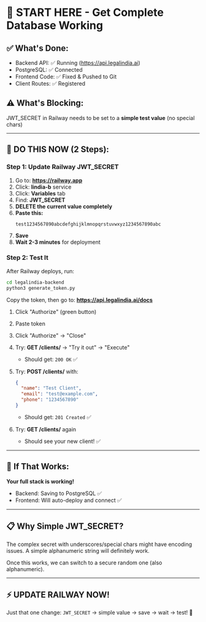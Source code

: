 # 🚀 START HERE - Get Complete Database Working

## ✅ What's Done:
- Backend API: ✅ Running (https://api.legalindia.ai)
- PostgreSQL: ✅ Connected
- Frontend Code: ✅ Fixed & Pushed to Git
- Client Routes: ✅ Registered

## ⚠️ What's Blocking:
JWT_SECRET in Railway needs to be set to a **simple test value** (no special chars)

---

## 🎯 DO THIS NOW (2 Steps):

### Step 1: Update Railway JWT_SECRET

1. Go to: **https://railway.app**
2. Click: **lindia-b** service
3. Click: **Variables** tab
4. Find: **JWT_SECRET**
5. **DELETE the current value completely**
6. **Paste this:**
   ```
   test1234567890abcdefghijklmnopqrstuvwxyz1234567890abc
   ```
7. **Save**
8. **Wait 2-3 minutes** for deployment

### Step 2: Test It

After Railway deploys, run:

```bash
cd legalindia-backend
python3 generate_token.py
```

Copy the token, then go to:
**https://api.legalindia.ai/docs**

1. Click "Authorize" (green button)
2. Paste token
3. Click "Authorize" → "Close"
4. Try: **GET /clients/** → "Try it out" → "Execute"
   - Should get: `200 OK` ✅

5. Try: **POST /clients/** with:
   ```json
   {
     "name": "Test Client",
     "email": "test@example.com",
     "phone": "1234567890"
   }
   ```
   - Should get: `201 Created` ✅

6. Try: **GET /clients/** again
   - Should see your new client! ✅

---

## 🎉 If That Works:

**Your full stack is working!**
- Backend: Saving to PostgreSQL ✅
- Frontend: Will auto-deploy and connect ✅

---

## 📋 Why Simple JWT_SECRET?

The complex secret with underscores/special chars might have encoding issues.
A simple alphanumeric string will definitely work.

Once this works, we can switch to a secure random one (also alphanumeric).

---

## ⚡ UPDATE RAILWAY NOW!

Just that one change: `JWT_SECRET` → simple value → save → wait → test! 🚀
